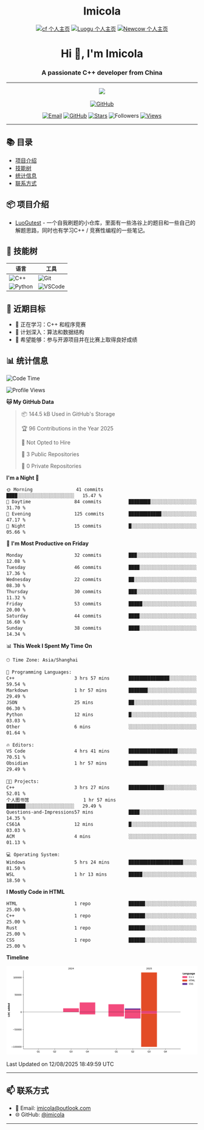 <h1 align="center">Imicola</h1>

<div align="center">

[![cf 个人主页](https://img.shields.io/badge/codeforces-imicola-yellow)](https://codeforces.com/profile/imicola)
[![Luogu 个人主页](https://img.shields.io/badge/Luogu-imicola-blue)](https://www.luogu.com.cn/user/1422275)
[![Newcow 个人主页](https://img.shields.io/badge/牛客-imicola-blue)](https://ac.nowcoder.com/acm/contest/profile/693475085)

</div>
<div align="center">
  
# Hi 👋, I'm Imicola

### A passionate C++ developer from China

---

<p align="center">
  <img src="https://readme-typing-svg.herokuapp.com/?lines=Learning+C%2B%2B+and+Competitive+Programming;First-year+Software+Engineering+Student&font=Fira%20Code&center=true&width=480&height=50">
</p>

<a href="https://github.com/imicola">
    <img src="https://img.shields.io/badge/GitHub-imicola-brightgreen" alt="GitHub"/>
</a>

<div align="center">

[![Email](https://img.shields.io/badge/-Email-c14438?style=flat&logo=Gmail&logoColor=white)](mailto:imicola@outlook.com)
[![GitHub](https://img.shields.io/badge/GitHub-imicola-brightgreen)](https://github.com/imicola)
[![Stars](https://img.shields.io/github/stars/imicola?color=fefb7b&logo=Github)](https://github.com/imicola)
![Followers](https://img.shields.io/github/followers/imicola?color=blue&logo=Github)
[![Views](https://komarev.com/ghpvc/?username=imicola&color=blue&style=flat)](https://github.com/imicola)

</div>

---

</div>

## 📚 目录
- [项目介绍](#项目介绍)
- [技能树](#技能树)
- [统计信息](#统计信息)
- [联系方式](#联系方式)

## 📦 项目介绍
- [LuoGutest](https://github.com/imicola/LuoGutest) - 一个自我刷题的小仓库，里面有一些洛谷上的题目和一些自己的解题思路，同时也有学习C++ / 竞赛性编程的一些笔记。

## 🚀 技能树
| 语言  | 工具 |
|-------|------|
| ![C++](https://img.shields.io/badge/-C++-00599C?style=flat&logo=c%2B%2B&logoColor=white) | ![Git](https://img.shields.io/badge/-Git-F05032?style=flat&logo=git&logoColor=white) |
| ![Python](https://img.shields.io/badge/-Python-3776AB?style=flat&logo=python&logoColor=white) | ![VSCode](https://img.shields.io/badge/-VSCode-007ACC?style=flat&logo=visual-studio-code&logoColor=white) |


## 🎯 近期目标

- 🔭 正在学习：C++ 和程序竞赛
- 🌱 计划深入：算法和数据结构
- 👯 希望能够：参与开源项目并在比赛上取得良好成绩

## 📊 统计信息
<!--START_SECTION:waka-->
![Code Time](http://img.shields.io/badge/Code%20Time-617%20hrs%2028%20mins-blue)

![Profile Views](http://img.shields.io/badge/Profile%20Views-0-blue)

**🐱 My GitHub Data** 

> 📦 144.5 kB Used in GitHub's Storage 
 > 
> 🏆 96 Contributions in the Year 2025
 > 
> 🚫 Not Opted to Hire
 > 
> 📜 3 Public Repositories 
 > 
> 🔑 0 Private Repositories 
 > 
**I'm a Night 🦉** 

```text
🌞 Morning                41 commits          ████░░░░░░░░░░░░░░░░░░░░░   15.47 % 
🌆 Daytime                84 commits          ████████░░░░░░░░░░░░░░░░░   31.70 % 
🌃 Evening                125 commits         ████████████░░░░░░░░░░░░░   47.17 % 
🌙 Night                  15 commits          █░░░░░░░░░░░░░░░░░░░░░░░░   05.66 % 
```
📅 **I'm Most Productive on Friday** 

```text
Monday                   32 commits          ███░░░░░░░░░░░░░░░░░░░░░░   12.08 % 
Tuesday                  46 commits          ████░░░░░░░░░░░░░░░░░░░░░   17.36 % 
Wednesday                22 commits          ██░░░░░░░░░░░░░░░░░░░░░░░   08.30 % 
Thursday                 30 commits          ███░░░░░░░░░░░░░░░░░░░░░░   11.32 % 
Friday                   53 commits          █████░░░░░░░░░░░░░░░░░░░░   20.00 % 
Saturday                 44 commits          ████░░░░░░░░░░░░░░░░░░░░░   16.60 % 
Sunday                   38 commits          ████░░░░░░░░░░░░░░░░░░░░░   14.34 % 
```


📊 **This Week I Spent My Time On** 

```text
🕑︎ Time Zone: Asia/Shanghai

💬 Programming Languages: 
C++                      3 hrs 57 mins       ███████████████░░░░░░░░░░   59.54 % 
Markdown                 1 hr 57 mins        ███████░░░░░░░░░░░░░░░░░░   29.49 % 
JSON                     25 mins             ██░░░░░░░░░░░░░░░░░░░░░░░   06.30 % 
Python                   12 mins             █░░░░░░░░░░░░░░░░░░░░░░░░   03.03 % 
Other                    6 mins              ░░░░░░░░░░░░░░░░░░░░░░░░░   01.64 % 

🔥 Editors: 
VS Code                  4 hrs 41 mins       ██████████████████░░░░░░░   70.51 % 
Obsidian                 1 hr 57 mins        ███████░░░░░░░░░░░░░░░░░░   29.49 % 

🐱‍💻 Projects: 
C++                      3 hrs 27 mins       █████████████░░░░░░░░░░░░   52.01 % 
个人图书馆                    1 hr 57 mins        ███████░░░░░░░░░░░░░░░░░░   29.49 % 
Questions-and-Impressions57 mins             ████░░░░░░░░░░░░░░░░░░░░░   14.35 % 
CS61A                    12 mins             █░░░░░░░░░░░░░░░░░░░░░░░░   03.03 % 
ACM                      4 mins              ░░░░░░░░░░░░░░░░░░░░░░░░░   01.13 % 

💻 Operating System: 
Windows                  5 hrs 24 mins       ████████████████████░░░░░   81.50 % 
WSL                      1 hr 13 mins        █████░░░░░░░░░░░░░░░░░░░░   18.50 % 
```

**I Mostly Code in HTML** 

```text
HTML                     1 repo              ██████░░░░░░░░░░░░░░░░░░░   25.00 % 
C++                      1 repo              ██████░░░░░░░░░░░░░░░░░░░   25.00 % 
Rust                     1 repo              ██████░░░░░░░░░░░░░░░░░░░   25.00 % 
CSS                      1 repo              ██████░░░░░░░░░░░░░░░░░░░   25.00 % 
```



**Timeline**

![Lines of Code chart](https://raw.githubusercontent.com/imicola/imicola/main/assets/bar_graph.png)


 Last Updated on 12/08/2025 18:49:59 UTC
<!--END_SECTION:waka-->

---

## 📫 联系方式

- 📧 Email: imicola@outlook.com
- 🌐 GitHub: [@imicola](https://github.com/imicola)

---